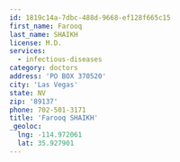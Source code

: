 ```yaml
---
id: 1819c14a-7dbc-488d-9668-ef128f665c15
first_name: Farooq
last_name: SHAIKH
license: M.D.
services:
  - infectious-diseases
category: doctors
address: 'PO BOX 370520'
city: 'Las Vegas'
state: NV
zip: '89137'
phone: 702-501-3171
title: 'Farooq SHAIKH'
_geoloc:
  lng: -114.972061
  lat: 35.927901
---
```

